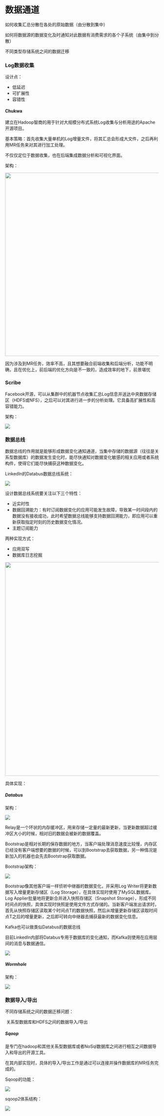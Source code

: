 # 数据通道

如何收集汇总分散在各处的原始数据（由分散到集中）

如何将数据源的数据变化及时通知对此数据有消费需求的各个子系统（由集中到分散）

不同类型存储系统之间的数据迁移

### Log数据收集

设计点：

* 低延迟
* 可扩展性
* 容错性

#### Chukwa

建立在Hadoop智商的用于针对大规模分布式系统Log收集与分析用途的Apache开源项目。

基本策略：首先收集大量单机的Log增量文件，将其汇总会形成大文件，之后再利用MR任务来对其进行加工处理。

不仅仅定位于数据收集，也在后端集成数据分析和可视化界面。

架构：

<img src="../resources/chukwa.jpg" width="600">

因为涉及到MR任务，效率不高，且其想要融合前端收集和后端分析，功能不明确，且在优化上，前后端的优化方向是不一致的，造成效率的地下，前景堪忧

### Scribe

Facebook开源，可以从集群中的机器节点收集汇总Log信息并送达中央数据存储区（HDFS或NFS），之后可以对其进行进一步的分析处理。它具备高扩展性和高容错能力。

架构：

<img src="../resources/scribe.jpg">



### 数据总线

数据总线的作用就是能够形成数据变化通知通道，当集中存储的数据源（往往是关系型数据库）的数据发生变化时，能尽快通知对数据变化敏感的相关应用或者系统构件，使得它们能尽快捕获这种数据变化。

LinkedIn的Databus数据总线系统：

<img src="../resources/databus.jpg">

设计数据总线系统要关注以下三个特性：

* 近实时性
* 数据回溯能力：有时订阅数据变化的应用可能发生故障，导致某一时间段内的数据没有接收成功，此时希望数据总线能够支持数据回溯能力，即应用可以重新获取指定时刻的历史数据变化情况。
* 主题订阅能力

两种实现方式：

* 应用双写
* 数据库日志挖掘

<img src="../resources/数据总线.jpg" width="700">

具体实现：

##### Databus

架构：

<img src="../resources/databus架构.jpg">

Relay是一个环状的内存缓冲区，用来存储一定量的最新更新，当更新数据超过缓冲区大小的时候，相对旧的数据会被新的数据覆盖。

Bootstrap是相对长期的保存数据的地方，当客户端处理消息速度比较慢，内存区已经没有客户端想要的数据的时候，可以到Bootstrap去获取数据，另一种情况是新加入的机器也会先去Bootstrap获取数据。

Bootstrap架构：

<img src="../resources/Bootstrap架构.jpg">

Bootstrap像其他客户端一样侦听中继器的数据变化，并采用Log Writer将更新数据写入增量更新存储区（Log Storage），在具体实现时使用了MySQL数据库。Log Applier批量地将更新合并进入快照存储区（Snapshot Storage），形成不同时间点的快照，具体实现时快照是使用文件方式存储的。当新客户端发出请求时，首先从快照存储区读取某个时间点T的数据快照，然后从增量更新存储区读取时间点T之后的增量更新，之后即可转向中继器去捕获最新的数据变化信息。



Kafka也可以做类似Databus的数据总线

目前LinkedIn内部将Databus专用于数据库的变化通知，而Kafka则使用在应用层间的消息与数据通信。

<img src="../resources/databus与kafka.jpg">



##### Wormhole

架构：

<img src="../resources/wormhole.jpg">





### 数据导入/导出

不同存储系统之间的数据迁移问题：

​	关系型数据库和HDFS之间的数据导入/导出

##### Sqoop

是专门在hadoop和其他关系型数据库或者NoSql数据库之间进行相互之间数据导入和导出的开源工具。

在其内部实现时，具体的导入/导出工作是通过可以连接并操作数据库的MR任务完成的。

Sqoop的功能：

<img src="../resources/sqoop功能.jpg">

sqoop2体系结构：

<img src="../resources/sqoop2体系结构.jpg">

